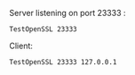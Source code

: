 Server listening on port 23333 :

```shell
TestOpenSSL 23333
```

Client:

```shell
TestOpenSSL 23333 127.0.0.1
```

